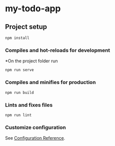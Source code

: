 # my-todo-app

## Project setup 
```
npm install
```

### Compiles and hot-reloads for development
*On the project folder run
```
npm run serve
```

### Compiles and minifies for production
```
npm run build
```

### Lints and fixes files
```
npm run lint
```

### Customize configuration
See [Configuration Reference](https://cli.vuejs.org/config/).
